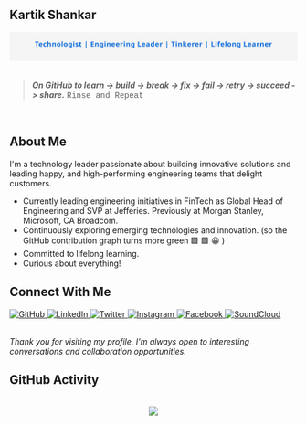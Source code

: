 ## Kartik Shankar <br>
 <div align="center">
  <img src="./dynamic-typing.svg" alt="Dynamic Typing SVG">
</div>
<br>

> **_On GitHub to learn -> build -> break -> fix -> fail -> retry -> succeed -> share._** <span style="font-family: 'Courier New', Courier, monospace;">Rinse and Repeat</span>
<br>

## About Me

I'm a technology leader passionate about building innovative solutions and leading happy, and high-performing engineering teams that delight customers.

- Currently leading engineering initiatives in FinTech as Global Head of Engineering and SVP at Jefferies. Previously at Morgan Stanley, Microsoft, CA Broadcom. 
- Continuously exploring emerging technologies and innovation. (so the GitHub contribution graph turns more green 🟩 🟩 😀 )
- Committed to lifelong learning.
- Curious about everything!

## Connect With Me

<div>
  <a href="https://github.com/kartikshankar-nyc">
    <img src="https://img.shields.io/badge/GitHub-181717?style=for-the-badge&logo=github&logoColor=white" alt="GitHub" />
  </a>
  <a href="https://www.linkedin.com/in/kartikshankar/">
    <img src="https://img.shields.io/badge/LinkedIn-0A66C2?style=for-the-badge&logo=linkedin&logoColor=white" alt="LinkedIn" />
  </a>
  <a href="https://twitter.com/kartikNYC">
    <img src="https://img.shields.io/badge/Twitter-1DA1F2?style=for-the-badge&logo=twitter&logoColor=white" alt="Twitter" />
  </a>
  <a href="https://www.instagram.com/kartikshankarnyc/">
    <img src="https://img.shields.io/badge/Instagram-E4405F?style=for-the-badge&logo=instagram&logoColor=white" alt="Instagram" />
  </a>
  <a href="https://www.facebook.com/shankar.kartik">
    <img src="https://img.shields.io/badge/Facebook-1877F2?style=for-the-badge&logo=facebook&logoColor=white" alt="Facebook" />
  </a>
  <a href="https://soundcloud.com/crypticbrahmin">
    <img src="https://img.shields.io/badge/SoundCloud-FF3300?style=for-the-badge&logo=soundcloud&logoColor=white" alt="SoundCloud" />
  </a>
</div>

<br>
<div align="left">
  <p><i>Thank you for visiting my profile. I'm always open to interesting conversations and collaboration opportunities.</i></p>
</div>

## GitHub Activity
<br>
<div align="center">
  <img height="180em" src="https://github-readme-stats.vercel.app/api/top-langs/?username=kartikshankar-nyc&layout=compact&theme=default&hide_border=true" />
</div>





</div>

